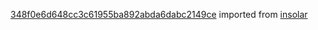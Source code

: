 [348f0e6d648cc3c61955ba892abda6dabc2149ce](https://github.com/insolar/insolar/commit/348f0e6d648cc3c61955ba892abda6dabc2149ce) imported from [insolar](https://github.com/insolar/insolar)
